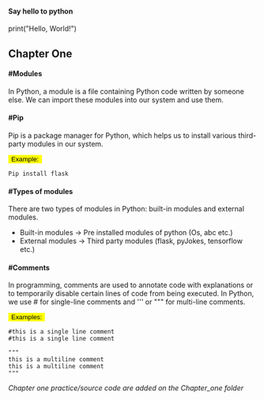 <h4>Say hello to python</h4>
print("Hello, World!")


<h2>Chapter One</h2>
<h4><b>#Modules</b></h4>
<p>In Python, a module is a file containing Python code written by someone else. We can import these modules into our system and use them.</p>

<h4><b>#Pip</b></h4>
<p>Pip is a package manager for Python, which helps us to install various third-party modules in our system.</p>

<button style="background: yellow; border:none;">Example:</button>
```
Pip install flask
```
<h4><b>#Types of modules</b></h4>
<p>There are two types of modules in Python: built-in modules and external modules.</p>

<ul>
<li>Built-in modules -> Pre installed modules of python (Os, abc etc.)</li>
<li>External modules -> Third party modules (flask, pyJokes, tensorflow etc.)</li>
</ul>

<h4><b>#Comments</b></h4>
<p>In programming, comments are used to annotate code with explanations or to temporarily disable certain lines of code from being executed. In Python, we use # for single-line comments and ''' or """ for multi-line comments.</p>

<button style="background: yellow; border:none;">Examples:</button>
```
#this is a single line comment
#this is a single line comment

"""
this is a multiline comment
this is a multiline comment
"""
```
<i>Chapter one practice/source code are added on the Chapter_one folder</i>